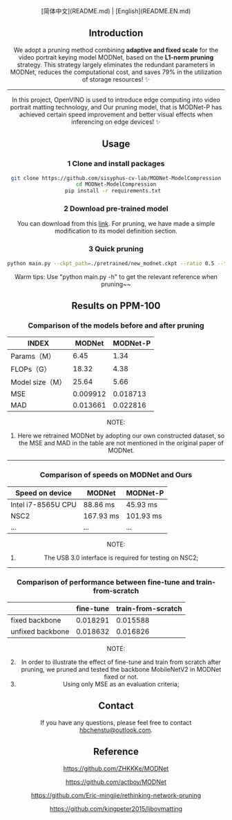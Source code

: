 

<div align="center">
[简体中文](README.md) | [English](README.EN.md)
<br>


## Introduction

We adopt a pruning method combining **adaptive and fixed scale** for the video portrait keying model MODNet, based on the **L1-norm pruning** strategy. This strategy largely eliminates the redundant parameters in MODNet, reduces the computational cost, and saves 79% in the utilization of storage resources! ✨

---

In this project, OpenVINO is used to introduce edge computing into video portrait matting technology, and Our pruning model, that is MODNet-P has achieved certain speed improvement and better visual effects when inferencing on edge devices! ✨

## Usage

### 1 Clone and install packages

```bash
git clone https://github.com/sisyphus-cv-lab/MODNet-ModelCompression
cd MODNet-ModelCompression
pip install -r requirements.txt  
```

### 2 Download pre-trained model

You can download from this [link](https://drive.google.com/drive/folders/1SiVFYBkrkokBdv-EGyz1UKjQebgvV2Wy). For pruning, we have made a simple modification to its model definition section.

### 3 Quick pruning

```bash
python main.py --ckpt_path=./pretrained/new_modnet.ckpt --ratio 0.5 --threshold 0.5
```

Warm tips: Use "python main.py -h" to get the relevant reference when pruning~~

## Results on PPM-100

### Comparison of the models before and after pruning

| INDEX           | MODNet   | MODNet-P |
| --------------- | -------- | -------- |
| Params（M）     | 6.45     | 1.34     |
| FLOPs（G）      | 18.32    | 4.38     |
| Model size（M） | 25.64    | 5.66     |
| MSE             | 0.009912 | 0.018713 |
| MAD             | 0.013661 | 0.022816 |

NOTE:

1. Here we retrained MODNet by adopting our own constructed dataset, so the MSE and MAD in the table are not mentioned in the original paper of MODNet.

---

### Comparison of speeds on MODNet and Ours

| Speed on device    | MODNet    | MODNet-P  |
| ------------------ | --------- | --------- |
| Intel i7-8565U CPU | 88.86 ms  | 45.93 ms  |
| NSC2               | 167.93 ms | 101.93 ms |
| ...                | ...       | ...       |

NOTE:

1. The USB 3.0 interface is required for testing on NSC2;

---

### Comparison of performance between fine-tune and train-from-scratch

|                  | fine-tune | train-from-scratch |
| ---------------- | --------- | ------------------ |
| fixed backbone   | 0.018291  | 0.015588           |
| unfixed backbone | 0.018632  | 0.016826           |

NOTE:

2. In order to illustrate the effect of fine-tune and train from scratch after pruning, we pruned and tested the backbone MobileNetV2 in MODNet fixed or not. 
2. Using only MSE as an evaluation criteria;

## Contact

If you have any questions, please feel free to contact hbchenstu@outlook.com.

## Reference

https://github.com/ZHKKKe/MODNet

https://github.com/actboy/MODNet

https://github.com/Eric-mingjie/rethinking-network-pruning

https://github.com/kingpeter2015/libovmatting

